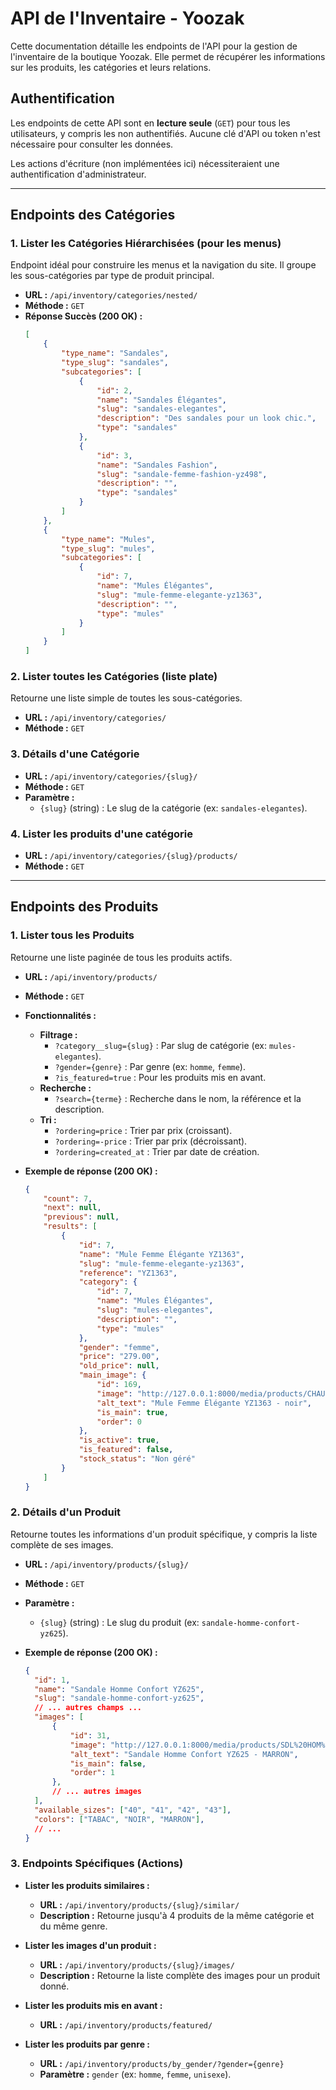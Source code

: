 # API de l'Inventaire - Yoozak

Cette documentation détaille les endpoints de l'API pour la gestion de l'inventaire de la boutique Yoozak. Elle permet de récupérer les informations sur les produits, les catégories et leurs relations.

## Authentification

Les endpoints de cette API sont en **lecture seule** (`GET`) pour tous les utilisateurs, y compris les non authentifiés. Aucune clé d'API ou token n'est nécessaire pour consulter les données.

Les actions d'écriture (non implémentées ici) nécessiteraient une authentification d'administrateur.

---

## Endpoints des Catégories

### 1. Lister les Catégories Hiérarchisées (pour les menus)

Endpoint idéal pour construire les menus et la navigation du site. Il groupe les sous-catégories par type de produit principal.

- **URL :** `/api/inventory/categories/nested/`
- **Méthode :** `GET`
- **Réponse Succès (200 OK) :**
  ```json
  [
      {
          "type_name": "Sandales",
          "type_slug": "sandales",
          "subcategories": [
              {
                  "id": 2,
                  "name": "Sandales Élégantes",
                  "slug": "sandales-elegantes",
                  "description": "Des sandales pour un look chic.",
                  "type": "sandales"
              },
              {
                  "id": 3,
                  "name": "Sandales Fashion",
                  "slug": "sandale-femme-fashion-yz498",
                  "description": "",
                  "type": "sandales"
              }
          ]
      },
      {
          "type_name": "Mules",
          "type_slug": "mules",
          "subcategories": [
              {
                  "id": 7,
                  "name": "Mules Élégantes",
                  "slug": "mule-femme-elegante-yz1363",
                  "description": "",
                  "type": "mules"
              }
          ]
      }
  ]
  ```

### 2. Lister toutes les Catégories (liste plate)

Retourne une liste simple de toutes les sous-catégories.

- **URL :** `/api/inventory/categories/`
- **Méthode :** `GET`

### 3. Détails d'une Catégorie

- **URL :** `/api/inventory/categories/{slug}/`
- **Méthode :** `GET`
- **Paramètre :**
  - `{slug}` (string) : Le slug de la catégorie (ex: `sandales-elegantes`).

### 4. Lister les produits d'une catégorie

- **URL :** `/api/inventory/categories/{slug}/products/`
- **Méthode :** `GET`

---

## Endpoints des Produits

### 1. Lister tous les Produits

Retourne une liste paginée de tous les produits actifs.

- **URL :** `/api/inventory/products/`
- **Méthode :** `GET`
- **Fonctionnalités :**
    - **Filtrage :**
        - `?category__slug={slug}` : Par slug de catégorie (ex: `mules-elegantes`).
        - `?gender={genre}` : Par genre (ex: `homme`, `femme`).
        - `?is_featured=true` : Pour les produits mis en avant.
    - **Recherche :**
        - `?search={terme}` : Recherche dans le nom, la référence et la description.
    - **Tri :**
        - `?ordering=price` : Trier par prix (croissant).
        - `?ordering=-price` : Trier par prix (décroissant).
        - `?ordering=created_at` : Trier par date de création.

- **Exemple de réponse (200 OK) :**
  ```json
  {
      "count": 7,
      "next": null,
      "previous": null,
      "results": [
          {
              "id": 7,
              "name": "Mule Femme Élégante YZ1363",
              "slug": "mule-femme-elegante-yz1363",
              "reference": "YZ1363",
              "category": {
                  "id": 7,
                  "name": "Mules Élégantes",
                  "slug": "mules-elegantes",
                  "description": "",
                  "type": "mules"
              },
              "gender": "femme",
              "price": "279.00",
              "old_price": null,
              "main_image": {
                  "id": 169,
                  "image": "http://127.0.0.1:8000/media/products/CHAUSS%20FEM%20YZ1363/noir/1.jpg",
                  "alt_text": "Mule Femme Élégante YZ1363 - noir",
                  "is_main": true,
                  "order": 0
              },
              "is_active": true,
              "is_featured": false,
              "stock_status": "Non géré"
          }
      ]
  }
  ```

### 2. Détails d'un Produit

Retourne toutes les informations d'un produit spécifique, y compris la liste complète de ses images.

- **URL :** `/api/inventory/products/{slug}/`
- **Méthode :** `GET`
- **Paramètre :**
  - `{slug}` (string) : Le slug du produit (ex: `sandale-homme-confort-yz625`).

- **Exemple de réponse (200 OK) :**
  ```json
  {
    "id": 1,
    "name": "Sandale Homme Confort YZ625",
    "slug": "sandale-homme-confort-yz625",
    // ... autres champs ...
    "images": [
        {
            "id": 31,
            "image": "http://127.0.0.1:8000/media/products/SDL%20HOM%20YZ625/MARRON/IMG_4521.JPG",
            "alt_text": "Sandale Homme Confort YZ625 - MARRON",
            "is_main": false,
            "order": 1
        },
        // ... autres images
    ],
    "available_sizes": ["40", "41", "42", "43"],
    "colors": ["TABAC", "NOIR", "MARRON"],
    // ...
  }
  ```
  
### 3. Endpoints Spécifiques (Actions)

- **Lister les produits similaires :**
  - **URL :** `/api/inventory/products/{slug}/similar/`
  - **Description :** Retourne jusqu'à 4 produits de la même catégorie et du même genre.

- **Lister les images d'un produit :**
  - **URL :** `/api/inventory/products/{slug}/images/`
  - **Description :** Retourne la liste complète des images pour un produit donné.

- **Lister les produits mis en avant :**
  - **URL :** `/api/inventory/products/featured/`
  
- **Lister les produits par genre :**
  - **URL :** `/api/inventory/products/by_gender/?gender={genre}`
  - **Paramètre :** `gender` (ex: `homme`, `femme`, `unisexe`). 